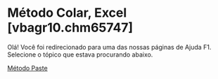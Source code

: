 
# Método Colar, Excel [vbagr10.chm65747]

Olá! Você foi redirecionado para uma das nossas páginas de Ajuda F1. Selecione o tópico que estava procurando abaixo.

[Método Paste](http://msdn.microsoft.com/library/4cb4fa45-b319-f3a8-e477-80b96060905b%28Office.15%29.aspx)
